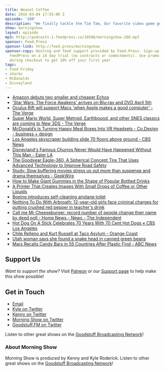 ```yaml
---
title: Weasel Coffee
date: 2016-03-04 17:55:00 Z
episode: '280'
description: "We finally tackle the Tim Tam, Our favorite video game gets a renewed release, Slide over LA in a hall of glass, The toilet that cleans itself, She found WHAT in her green beans?, Food Friday, and more."
show: morningshow
layout: episode
mp3: http://podcasts-1.feedpress.co/10588/morningshow-280.mp3
sponsor: Feed.Press
sponsor-link: http://feed.press/morningshow
sponsor-copy: Hosting and feed support provided by Feed.Press. Sign-up today and try
  FeedPress on a 14 day trial (no contracts or commitments). Use promo code `morningshow`
  during checkout to get 10% off your first year
tags:
- Food Friday
- sharks
- McDonalds
- Disneyland
---
```


* [Amazon debuts two smaller and cheaper Echos](http://www.engadget.com/2016/03/03/amazon-debuts-two-smaller-and-cheaper-echos/)
* ['Star Wars: The Force Awakens' arrives on Blu-ray and DVD April 5th](http://www.engadget.com/2016/03/03/star-wars-the-force-awakens-blu-ray-dvd/)
* [Oculus Rift will support Macs 'when Apple makes a good computer' - The Verge](http://www.theverge.com/2016/3/4/11159700/oculus-rift-mac-support-apple)
* [Super Mario World, Super Metroid, Earthbound, and other SNES classics are coming to New 3DS - The Verge](http://www.theverge.com/2016/3/3/11157668/snes-new-3ds-super-mario-world-zelda-earthbound-super-metroid)
* [McDonald’s Is Turning Happy Meal Boxes Into VR Headsets - Co.Design - business + design](http://www.fastcodesign.com/3057315/fast-feed/mcdonalds-is-turning-happy-meal-boxes-into-vr-headsets?partner=rss)
* [Los Angeles skyscraper building slide 70 floors above ground - CBS News](http://www.cbsnews.com/news/skyslide-los-angeles-skyscraper-us-bank-tower-building-slide-70-floors-above-ground/)
* [Disneyland's Famous Churros Never Would Have Happened Without This Man - Eater LA](http://la.eater.com/2016/3/1/11141280/disneyland-churros-story)
* [The Goodyear Eagle-360, A Spherical Concept Tire That Uses Advanced Technology to Improve Road Safety](http://laughingsquid.com/the-goodyear-eagle-360-a-spherical-concept-tire-that-uses-advanced-technology-to-improve-road-safety/)
* [Study: Slow buffering movies stress us out more than suspense and drama themselves - GeekWire](http://www.geekwire.com/2016/study-slow-buffering-movies-stress-us-suspense-drama/)
* [How to Make Giant Gummies in the Shape of Popular Bottled Drinks](http://laughingsquid.com/how-to-make-giant-gummies-in-the-shape-of-popular-bottled-drinks/)
* [A Printer That Creates Images With Small Drops of Coffee or Other Liquids](http://laughingsquid.com/a-printer-that-creates-images-with-small-drops-of-coffee-or-other-liquids/)
* [Boeing introduces self-cleaning airplane toilet](http://www.geekwire.com/2016/good-news-germophobes-boeing-introduces-self-cleaning-airplane-toilet/)
* [Nothing To Do With Arbroath: 12-year-old girls face criminal charges for putting crushed red pepper in teacher's drink](http://arbroath.blogspot.com/2016/02/12-year-old-girls-face-criminal-charges.html)
* [Call me Mr Cheeseburger: record number of people change their name by deed poll - Home News - News - The Independent](http://www.independent.co.uk/news/uk/home-news/call-me-mr-cheeseburger-record-number-of-people-change-their-name-by-deed-poll-a6888521.html)
* [Hot Dog On A Stick Celebrates 70 Years With 70 Cent Hot Dogs « CBS Los Angeles](http://losangeles.cbslocal.com/2016/03/01/hot-dog-on-a-stick-celebrates-70-years-with-70-cent-hot-dogs/)
* [Chile Relleno and Kurt Russell at Taco Asylum - Orange Coast](http://www.orangecoast.com/diningtaste-of-oc/chilerellenokurtrusselltacoasylum/)
* [Utah woman says she found a snake head in canned green beans](http://bigstory.ap.org/0e3cdc46836e4e6faf06d6ad0e8f98a5)
* [Mars Recalls Candy Bars in 55 Countries After Plastic Find - ABC News](http://abcnews.go.com/Health/wireStory/mars-recalls-candy-bars-55-countries-plastic-find-37133983)

## Support Us
*Want to support the show?* Visit [Patreon](http://patreon.com/morningshow) or our [Support page](http://goodstuff.fm/support) to help make this show possible!

## Get in Touch
* [Email](mailto:kyle@goodstuff.fm)
* [Kyle on Twitter](http://twitter.com/dogburps)
* [Kenny on Twitter](http://twitter.com/pizzarobotics)
* [Morning Show on Twitter](http://twitter.com/morningshowam)
* [Goodstuff.FM on Twitter](http://twitter.com/goodstufffm)

Listen to other great shows on the [Goodstuff Broadcasting Network](http://goodstuff.fm/broadcasts)!

### About Morning Show
Morning Show is produced by Kenny and Kyle Roderick. Listen to other great shows on the [Goodstuff Broadcasting Network](http://goodstuff.fm/)!
